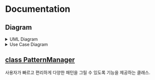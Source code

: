# Documentation

## Diagram

<details>
<summary>UML Diagram</summary>

</br>

![Diagram](https://user-images.githubusercontent.com/51505940/206824985-5627ea6d-643a-4c31-b6a9-2bdcfd073399.jpg)
</details>

<details>
<summary>Use Case Diagram</summary>

</br>

![Diagram](https://user-images.githubusercontent.com/51505940/206752642-691c05db-7df3-4c34-a1e3-c9c516d18866.png)

</details>

## [class PatternManager](PatternManager.md)

사용자가 빠르고 편리하게 다양한 패턴을 그릴 수 있도록 기능을 제공하는 클래스.
